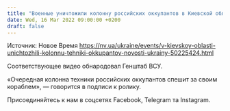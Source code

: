 ```yaml
---
title: "Военные уничтожили колонну российских оккупантов в Киевской области — видео"
date: Wed, 16 Mar 2022 09:00:00 +0200
draft: false
---
```

Источник: Новое Время https://nv.ua/ukraine/events/v-kievskoy-oblasti-unichtozhili-kolonnu-tehniki-okkupantov-novosti-ukrainy-50225424.html


Соответствующее видео обнародовал Генштаб ВСУ.

«Очередная колонна техники российских оккупантов спешит за своим кораблем», — говорится в подписи к ролику.

Присоединяйтесь к нам в соцсетях Facebook, Telegram та Instagram.

